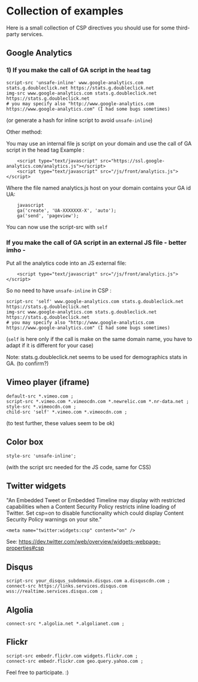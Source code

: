 # Collection of examples

Here is a small collection of CSP directives you should use for some third-party services.

## Google Analytics

### 1) If you make the call of GA script in the ```head``` tag

```
script-src 'unsafe-inline' www.google-analytics.com stats.g.doubleclick.net https://stats.g.doubleclick.net
img-src www.google-analytics.com stats.g.doubleclick.net https://stats.g.doubleclick.net
# you may specify also "http://www.google-analytics.com https://www.google-analytics.com" (I had some bugs sometimes)
```

(or generate a hash for inline script to avoid ```unsafe-inline```)

Other method:

You may use an internal file js script on your domain and use the call of GA script in the head tag
Example :
```
    <script type="text/javascript" src="https://ssl.google-analytics.com/analytics.js"></script>
    <script type="text/javascript" src="/js/front/analytics.js"></script>
```    
Where the file named analytics.js host on your domain contains your GA id UA:
```
    javascript
    ga('create', 'UA-XXXXXXX-X', 'auto');
    ga('send', 'pageview');
```
You can now use the script-src with ```self```

### If you make the call of GA script in an external JS file - __better imho__ -

Put all the analytics code into an JS external file:
```
    <script type="text/javascript" src="/js/front/analytics.js"></script>
```  

So no need to have ```unsafe-inline``` in CSP :

```
script-src 'self' www.google-analytics.com stats.g.doubleclick.net https://stats.g.doubleclick.net
img-src www.google-analytics.com stats.g.doubleclick.net https://stats.g.doubleclick.net
# you may specify also "http://www.google-analytics.com https://www.google-analytics.com" (I had some bugs sometimes)
```


(```self``` is here only if the call is make on the same domain name, you have to adapt if it is different for your case)

Note: stats.g.doubleclick.net seems to be used for demographics stats in GA. (to confirm?)


## Vimeo player (iframe)

```
default-src *.vimeo.com ;
script-src *.vimeo.com *.vimeocdn.com *.newrelic.com *.nr-data.net ;
style-src *.vimeocdn.com ;
child-src 'self' *.vimeo.com *.vimeocdn.com ;
```

(to test further, these values seem to be ok)


## Color box
```
style-src 'unsafe-inline';
```
(with the script src needed for the JS code, same for CSS)


## Twitter widgets

"An Embedded Tweet or Embedded Timeline may display with restricted capabilities when a Content Security Policy restricts inline loading of Twitter. Set csp=on to disable functionality which could display Content Security Policy warnings on your site."

```<meta name="twitter:widgets:csp" content="on" />```

See: https://dev.twitter.com/web/overview/widgets-webpage-properties#csp

## Disqus

```
script-src your_disqus_subdomain.disqus.com a.disquscdn.com ;
connect-src https://links.services.disqus.com wss://realtime.services.disqus.com ;
```

## Algolia

```
connect-src *.algolia.net *.algolianet.com ;
```

## Flickr

```
script-src embedr.flickr.com widgets.flickr.com ;
connect-src embedr.flickr.com geo.query.yahoo.com ;
```

Feel free to participate. :)
